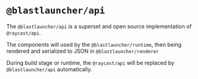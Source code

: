 # `@blastlauncher/api`

The `@blastlauncher/api` is a superset and open source implementation of `@raycast/api`.

The components will used by the `@blastlauncher/runtime`, then being rendered and serialized to JSON in `@blastlauncher/renderer`

During build stage or runtime, the `@raycast/api` will be replaced by `@blastlauncher/api` automatically.
